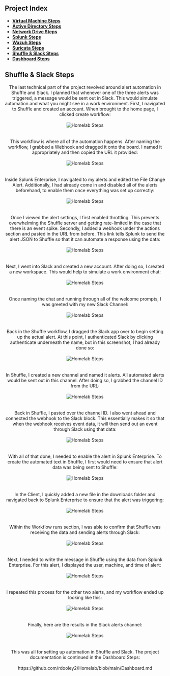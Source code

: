 <h2>Project Index</h2>

- <b>[Virtual Machine Steps](https://github.com/rdooley2/Homelab/blob/main/README.md)</b>
- <b>[Active Directory Steps](https://github.com/rdooley2/Homelab/blob/main/ActiveDirectory.md)</b>
- <b>[Network Drive Steps](https://github.com/rdooley2/Homelab/blob/main/NetworkDrive.md)</b>
- <b>[Splunk Steps](https://github.com/rdooley2/Homelab/blob/main/Splunk.md)</b>
- <b>[Wazuh Steps](https://github.com/rdooley2/Homelab/blob/main/Wazuh.md)</b>
- <b>[Suricata Steps](https://github.com/rdooley2/Homelab/blob/main/Suricata.md)</b>
- <b>[Shuffle & Slack Steps](https://github.com/rdooley2/Homelab/blob/main/Shuffle&Slack.md)</b>
- <b>[Dashboard Steps](https://github.com/rdooley2/Homelab/blob/main/Dashboard.md)</b><br>

<h2>Shuffle & Slack Steps</h2>
<p align="center">
The last technical part of the project revolved around alert automation in Shuffle and Slack. I planned that whenever one of the three alerts was triggered, a message would be sent out in Slack. This would simulate automation and what you might see in a work environment. First, I navigated to Shuffle and created an account. When brought to the home page, I clicked create workflow:<br/><br />
<img src="https://i.imgur.com/pIznaqL.png" alt="Homelab Steps">
<br />
<br />
<br />
This workflow is where all of the automation happens. After naming the workflow, I grabbed a Webhook and dragged it onto the board. I named it appropriately and then copied the URL it provided:<br/><br />
<img src="https://i.imgur.com/LXRfSTC.png" alt="Homelab Steps">
<br />
<br />
<br />
Inside Splunk Enterprise, I navigated to my alerts and edited the File Change Alert. Additionally, I had already come in and disabled all of the alerts beforehand, to enable them once everything was set up correctly:<br/><br />
<img src="https://i.imgur.com/xV99bU5.png" alt="Homelab Steps">
<br />
<br />
<br />
Once I viewed the alert settings, I first enabled throttling. This prevents overwhelming the Shuffle server and getting rate-limited in the case that there is an event spike. Secondly, I added a webhook under the actions section and pasted in the URL from before. This link tells Splunk to send the alert JSON to Shuffle so that it can automate a response using the data:<br/><br />
<img src="https://i.imgur.com/ddF41ip.png" alt="Homelab Steps">
<br />
<br />
<br />
Next, I went into Slack and created a new account. After doing so, I created a new workspace. This would help to simulate a work environment chat:<br/><br />
<img src="https://i.imgur.com/H8sbR84.png" alt="Homelab Steps">
<br />
<br />
<br />
Once naming the chat and running through all of the welcome prompts, I was greeted with my new Slack Channel:<br/><br />
<img src="https://i.imgur.com/MTLrogN.png" alt="Homelab Steps">
<br />
<br />
<br />
Back in the Shuffle workflow, I dragged the Slack app over to begin setting up the actual alert. At this point, I authenticated Slack by clicking authenticate underneath the name, but in this screenshot, I had already done so:<br/><br />
<img src="https://i.imgur.com/W5ODe2T.png" alt="Homelab Steps">
<br />
<br />
<br />
In Shuffle, I created a new channel and named it alerts. All automated alerts would be sent out in this channel. After doing so, I grabbed the channel ID from the URL:<br/><br />
<img src="https://i.imgur.com/q3MSbgt.png" alt="Homelab Steps">
<br />
<br />
<br />
Back in Shuffle, I pasted over the channel ID. I also went ahead and connected the webhook to the Slack block. This essentially makes it so that when the webhook receives event data, it will then send out an event through Slack using that data:<br/><br />
<img src="https://i.imgur.com/pq4coGR.png" alt="Homelab Steps">
<br />
<br />
<br />
With all of that done, I needed to enable the alert in Splunk Enterprise. To create the automated text in Shuffle, I first would need to ensure that alert data was being sent to Shuffle:<br/><br />
<img src="https://i.imgur.com/uKSCYse.png" alt="Homelab Steps">
<br />
<br />
<br />
In the Client, I quickly added a new file in the downloads folder and navigated back to Splunk Enterprise to ensure that the alert was triggering:<br/><br />
<img src="https://i.imgur.com/067PMBo.png" alt="Homelab Steps">
<br />
<br />
<br />
Within the Workflow runs section, I was able to confirm that Shuffle was receiving the data and sending alerts through Slack:<br/><br />
<img src="https://i.imgur.com/qcY7Ouu.png" alt="Homelab Steps">
<br />
<br />
<br />
Next, I needed to write the message in Shuffle using the data from Splunk Enterprise. For this alert, I displayed the user, machine, and time of alert:<br/><br />
<img src="https://i.imgur.com/ffFp8LC.png" alt="Homelab Steps">
<br />
<br />
<br />
I repeated this process for the other two alerts, and my workflow ended up looking like this:<br/><br />
<img src="https://i.imgur.com/b5ScN4n.png" alt="Homelab Steps">
<br />
<br />
<br />
Finally, here are the results in the Slack alerts channel:<br/><br />
<img src="https://i.imgur.com/CJfq6Ev.png" alt="Homelab Steps">
<br />
<br />
<br />
This was all for setting up automation in Shuffle and Slack. The project documentation is continued in the Dashboard Steps: <br/><br />
https://github.com/rdooley2/Homelab/blob/main/Dashboard.md
